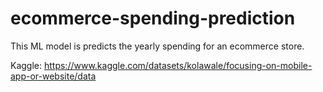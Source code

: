 # ecommerce-spending-prediction
This ML model is predicts the yearly spending for an ecommerce store.

Kaggle: https://www.kaggle.com/datasets/kolawale/focusing-on-mobile-app-or-website/data
